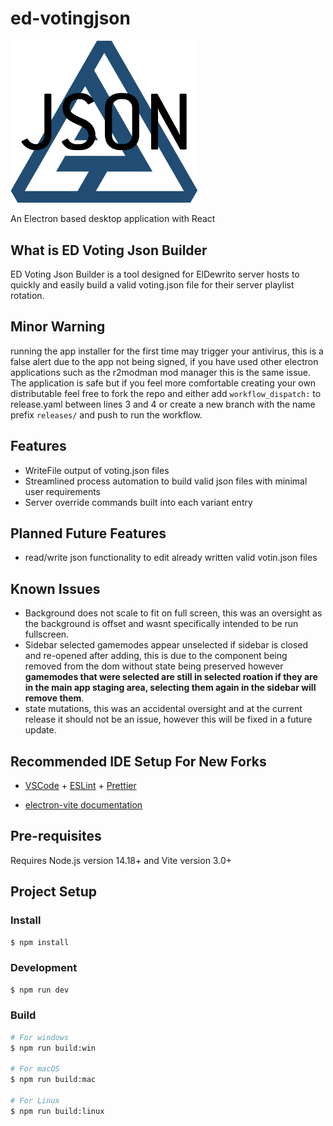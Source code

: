 # ed-votingjson

<img src="./resources/icon.png" width=300 >

An Electron based desktop application with React

## What is ED Voting Json Builder

ED Voting Json Builder is a tool designed for ElDewrito server hosts to quickly and easily build a valid voting.json file for their server playlist rotation.

## Minor Warning
running the app installer for the first time may trigger your antivirus, this is a false alert due to the app not being signed, if you have used other electron applications such as the r2modman mod manager this is the same issue. The application is safe but if you feel more comfortable creating your own distributable feel free to fork the repo and either add `workflow_dispatch:` to release.yaml between lines 3 and 4 or create a new branch with the name prefix `releases/` and push to run the workflow.

## Features

- WriteFile output of voting.json files
- Streamlined process automation to build valid json files with minimal user requirements
- Server override commands built into each variant entry

## Planned Future Features
- read/write json functionality to edit already written valid votin.json files


## Known Issues

- Background does not scale to fit on full screen, this was an oversight as the background is offset and wasnt specifically intended to be run fullscreen.
- Sidebar selected gamemodes appear unselected if sidebar is closed and re-opened after adding, this is due to the component being removed from the dom without state being preserved however __gamemodes that were selected are still in selected roation if they are in the main app staging area, selecting them again in the sidebar will remove them__.
- state mutations, this was an accidental oversight and at the current release it should not be an issue, however this will be fixed in a future update.

## Recommended IDE Setup For New Forks

- [VSCode](https://code.visualstudio.com/) + [ESLint](https://marketplace.visualstudio.com/items?itemName=dbaeumer.vscode-eslint) + [Prettier](https://marketplace.visualstudio.com/items?itemName=esbenp.prettier-vscode)

- [electron-vite documentation](https://electron-vite.org/)

## Pre-requisites

Requires Node.js version 14.18+ and Vite version 3.0+

## Project Setup

### Install

```bash
$ npm install
```

### Development

```bash
$ npm run dev
```

### Build

```bash
# For windows
$ npm run build:win

# For macOS
$ npm run build:mac

# For Linux
$ npm run build:linux
```
